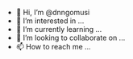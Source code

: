 - 👋 Hi, I’m @dnngomusi
- 👀 I’m interested in ...
- 🌱 I’m currently learning ...
- 💞️ I’m looking to collaborate on ...
- 📫 How to reach me ...

<!---
dnngomusi/dnngomusi is a ✨ special ✨ repository because its `README.md` (this file) appears on your GitHub profile.
You can click the Preview link to take a look at your changes.
--->
